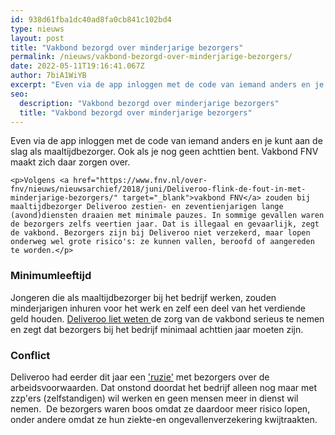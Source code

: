 ```yaml
---
id: 938d61fba1dc40ad8fa0cb841c102bd4
type: nieuws
layout: post
title: "Vakbond bezorgd over minderjarige bezorgers"
permalink: /nieuws/vakbond-bezorgd-over-minderjarige-bezorgers/
date: 2022-05-11T19:16:41.067Z
author: 7biA1WiYB
excerpt: "Even via de app inloggen met de code van iemand anders en je kunt aan de slag als maaltijdbezorger. Ook als je nog geen achttien bent. Vakbond FNV maakt zich daar zorgen over.  "
seo:
  description: "Vakbond bezorgd over minderjarige bezorgers"
  title: "Vakbond bezorgd over minderjarige bezorgers"
---
```

Even via de app inloggen met de code van iemand anders en je kunt aan de slag als maaltijdbezorger. Ook als je nog geen achttien bent. Vakbond FNV maakt zich daar zorgen over.  

    <p>Volgens <a href="https://www.fnv.nl/over-fnv/nieuws/nieuwsarchief/2018/juni/Deliveroo-flink-de-fout-in-met-minderjarige-bezorgers/" target="_blank">vakbond FNV</a> zouden bij maaltijdbezorger Deliveroo zestien- en zeventienjarigen lange (avond)diensten draaien met minimale pauzes. In sommige gevallen waren de bezorgers zelfs veertien jaar. Dat is illegaal en gevaarlijk, zegt de vakbond. Bezorgers zijn bij Deliveroo niet verzekerd, maar lopen onderweg wel grote risico's: ze kunnen vallen, beroofd of aangereden te worden.</p>
<h3>Minimumleeftijd</h3>
<p>Jongeren die als maaltijdbezorger bij het bedrijf werken, zouden minderjarigen inhuren voor het werk en zelf een deel van het verdiende geld houden. <a href="https://www.parool.nl/binnenland/fnv-minderjarige-bezorgers-bij-deliveroo~a4600242/" target="_blank">Deliveroo liet weten </a>de zorg van de vakbond serieus te nemen en zegt dat bezorgers bij het bedrijf minimaal achttien jaar moeten zijn. </p>
<h3>Conflict</h3>
<p>Deliveroo had eerder dit jaar een <a href="https://www.parool.nl/amsterdam/bezorgers-dagen-deliveroo-voor-de-rechter~a4599897/" target="_blank">'ruzie'</a> met bezorgers over de arbeidsvoorwaarden. Dat onstond doordat het bedrijf alleen nog maar met zzp'ers (zelfstandigen) wil werken en geen mensen meer in dienst wil nemen.  De bezorgers waren boos omdat ze daardoor meer risico lopen, onder andere omdat ze hun ziekte-en ongevallenverzekering kwijtraakten.</p>  
